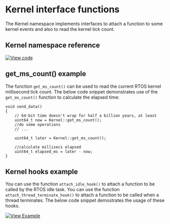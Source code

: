 # Kernel interface functions

The Kernel namespace implements interfaces to attach a function to some kernel events and also to read the kernel tick count.

## Kernel namespace reference

[![View code](https://www.mbed.com/embed/?type=library)](https://os.mbed.com/docs/v5.15/mbed-os-api-doxy/namespacertos_1_1_kernel.html)

## get_ms_count() example

The function `get_ms_count()` can be used to read the current RTOS kernel millisecond tick count. The below code snippet demonstrates use of the `get_ms_count()` function to calculate the elapsed time:

```
void send_data()
{
    // 64-bit time doesn't wrap for half a billion years, at least
    uint64_t now = Kernel::get_ms_count();
    //do some operations
    // ...

    uint64_t later = Kernel::get_ms_count();

    //calculate millisecs elapsed
    uint64_t elapsed_ms = later - now;
}

```

## Kernel hooks example

You can use the function `attach_idle_hook()` to attach a function to be called by the RTOS idle task. You can use the function `attach_thread_terminate_hook()` to attach a function to be called when a thread terminates. The below code snippet demostrates the usage of these hooks.

[![View Example](https://www.mbed.com/embed/?url=https://github.com/ARMmbed/mbed-os-example-kernel-hooks)](https://github.com/ARMmbed/mbed-os-example-kernel-hooks/blob/master/main.cpp)
